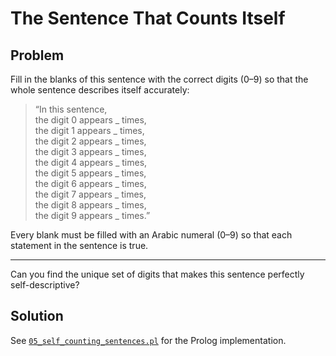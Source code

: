# The Sentence That Counts Itself

## Problem
Fill in the blanks of this sentence with the correct digits (0–9) so that the whole sentence describes itself accurately:

> “In this sentence,  
>  the digit 0 appears _ times,  
>  the digit 1 appears _ times,  
>  the digit 2 appears _ times,  
>  the digit 3 appears _ times,  
>  the digit 4 appears _ times,  
>  the digit 5 appears _ times,  
>  the digit 6 appears _ times,  
>  the digit 7 appears _ times,  
>  the digit 8 appears _ times,  
>  the digit 9 appears _ times.”

Every blank must be filled with an Arabic numeral (0–9) so that each statement in the sentence is true.  

---

Can you find the unique set of digits that makes this sentence perfectly self-descriptive?  

## Solution

See [`05_self_counting_sentences.pl`](05_self_counting_sentences.pl) for the Prolog implementation.
